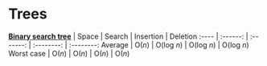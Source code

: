 #  Trees

[**Binary search tree**](https://github.com/stjomd/learning/blob/master/Learning/Data%20Structures/Trees/BinarySearchTree.swift)
| Space | Search | Insertion | Deletion
:---- | :------: | :-------: | :--------: | :--------:
Average | O(*n*) | O(log *n*) | O(log *n*) | O(log *n*)
Worst case | O(*n*) | O(*n*) | O(*n*) | O(*n*)
